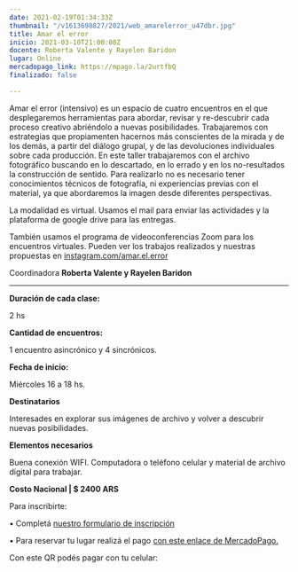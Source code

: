 ```yaml
---
date: 2021-02-19T01:34:33Z
thumbnail: "/v1613698827/2021/web_amarelerror_u47dbr.jpg"
title: Amar el error
inicio: 2021-03-10T21:00:00Z
docente: Roberta Valente y Rayelen Baridon
lugar: Online
mercadopago_link: https://mpago.la/2urtfbQ
finalizado: false

---
```

Amar el error (intensivo) es un espacio de cuatro encuentros en el que desplegaremos herramientas para abordar, revisar y re-descubrir cada proceso creativo abriéndolo a nuevas posibilidades. Trabajaremos con estrategias que propiamenten hacernos más conscientes de la mirada y de los demás, a partir del diálogo grupal, y de las devoluciones individuales sobre cada producción. En este taller trabajaremos con el archivo fotográfico buscando en lo descartado, en lo errado y en los no-resultados la construcción de sentido. Para realizarlo no es necesario tener conocimientos técnicos de fotografía, ni experiencias previas con el material, ya que abordaremos la imagen desde diferentes perspectivas.

La modalidad es virtual. Usamos el mail para enviar las actividades y la plataforma de google drive para las entregas.

También usamos el programa de videoconferencias Zoom para los encuentros virtuales. Pueden ver los trabajos realizados y nuestras propuestas en [instagram.com/amar.el.error](http://instagram.com/amar.el.error.)

Coordinadora **Roberta Valente y Rayelen Baridon**

***

**Duración de cada clase:**

2 hs

**Cantidad de encuentros:**

1 encuentro asincrónico y 4 sincrónicos.

**Fecha de inicio:**

Miércoles 16 a 18 hs. 

**Destinatarios**

Interesades en explorar sus imágenes de archivo y volver a descubrir nuevas posibilidades.

**Elementos necesarios**

Buena conexión WIFI. Computadora o teléfono celular y material de archivo digital para trabajar.

**Costo Nacional | $ 2400 ARS**

Para inscribirte:

• Completá [nuestro formulario de inscripción](https://docs.google.com/forms/d/1G1e_T8dlR3blGuodp-i6zJmRNjMFFLbzPinWAVMygG4/edit)

• Para reservar tu lugar realizá el pago [con este enlace de MercadoPago.](https://mpago.la/2urtfbQ)

Con este QR podés pagar con tu celular: